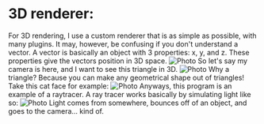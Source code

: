 # 3D renderer:
For 3D rendering, I use a custom renderer that is as simple as possible, with many plugins. It may, however, be confusing if you don't understand a vector. A vector is basically an object with 3 properties: x, y, and z. These properties give the vectors position in 3D space.
![Photo](https://storage.googleapis.com/artlab-public.appspot.com/share/ZFJHYIQD8W2N.png)
So let's say my camera is here, and I want to see this triangle in 3D.
![Photo](https://storage.googleapis.com/artlab-public.appspot.com/share/CA5ZCRWSS4A9.png)
Why a triangle? Because you can make any geometrical shape out of triangles! Take this cat face for example:
![Photo](https://storage.googleapis.com/artlab-public.appspot.com/share/OR5FMDN8WBAA.png)
Anyways, this program is an example of a raytracer. A ray tracer works basically by simulating light like so:
![Photo](https://storage.googleapis.com/artlab-public.appspot.com/share/JSZGB9WH88K7.png)
Light comes from somewhere, bounces off of an object, and goes to the camera... kind of. 